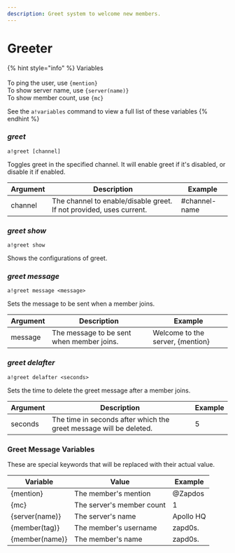```yaml
---
description: Greet system to welcome new members.
---
```


# Greeter

{% hint style="info" %}
Variables\
\
To ping the user, use `{mention}`\
To show server name, use `{server(name)}`\
To show member count, use `{mc}`&#x20;

See the `a!variables` command to view a full list of these variables
{% endhint %}

### _**greet**_

`a!greet [channel]`

Toggles greet in the specified channel. It will enable greet if it's disabled, or disable it if enabled.

| Argument | Description                                                         | Example        |
| -------- | ------------------------------------------------------------------- | -------------- |
| channel  | The channel to enable/disable greet. If not provided, uses current. | #channel-name  |

### _**greet show**_

`a!greet show`

Shows the configurations of greet.

### _**greet message**_

`a!greet message <message>`

Sets the message to be sent when a member joins.

| Argument | Description                               | Example                          |
| -------- | ----------------------------------------- | -------------------------------- |
| message  | The message to be sent when member joins. | Welcome to the server, {mention} |

### _**greet delafter**_

`a!greet delafter <seconds>`

Sets the time to delete the greet message after a member joins.

| Argument | Description                                                        | Example |
| -------- | ------------------------------------------------------------------ | ------- |
| seconds  | The time in seconds after which the greet message will be deleted. | 5       |

### Greet Message Variables

These are special keywords that will be replaced with their actual value.

| Variable       | Value                     | Example   |
| -------------- | ------------------------- | --------- |
| {mention}      | The member's mention      | @Zapdos   |
| {mc}           | The server's member count | 1         |
| {server(name)} | The server's name         | Apollo HQ |
| {member(tag)}  | The member's username     | zapd0s.   |
| {member(name)} | The member's name         | zapd0s.   |
